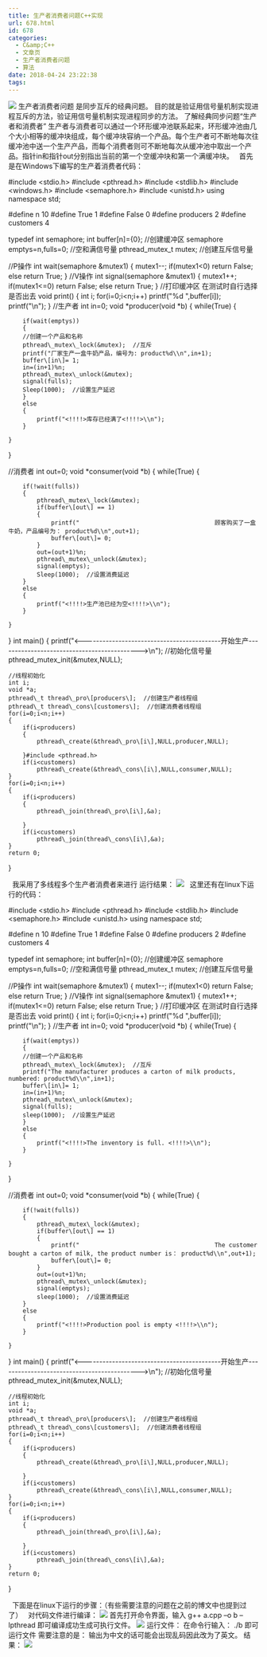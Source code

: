 ```yaml
---
title: 生产者消费者问题C++实现
url: 678.html
id: 678
categories:
  - C&amp;C++
  - 文章页
  - 生产者消费者问题
  - 算法
date: 2018-04-24 23:22:38
tags:
---
```


![](http://47.100.4.8/wp-content/uploads/2018/05/QQ图片20180424231257.png) 生产者消费者问题 是同步互斥的经典问题。 目的就是验证用信号量机制实现进程互斥的方法，验证用信号量机制实现进程同步的方法。 了解经典同步问题“生产者和消费者” 生产者与消费者可以通过一个环形缓冲池联系起来，环形缓冲池由几个大小相等的缓冲块组成，每个缓冲块容纳一个产品。每个生产者可不断地每次往缓冲池中送一个生产产品，而每个消费者则可不断地每次从缓冲池中取出一个产品。指针in和指针out分别指出当前的第一个空缓冲块和第一个满缓冲块。   首先是在Windows下编写的生产着消费者代码：

#include <stdio.h>
#include <pthread.h>
#include <stdlib.h>
#include <windows.h>
#include <semaphore.h>
#include <unistd.h>
using namespace std;

#define n 10
#define True 1
#define False 0
#define producers 2
#define customers 4

typedef int semaphore;
int buffer\[n\]={0};  //创建缓冲区
semaphore emptys=n,fulls=0; //空和满信号量
pthread\_mutex\_t mutex; //创建互斥信号量

//P操作
int wait(semaphore &mutex1)
{
    mutex1--;
    if(mutex1<0)
        return False;
    else
        return True;
}
//V操作
int signal(semaphore &mutex1)
{
    mutex1++;
    if(mutex1<=0)
        return False;
    else
        return True;
}
//打印缓冲区  在测试时自行选择是否出去
void print()
{
    int i;
    for(i=0;i<n;i++)
        printf("%d ",buffer\[i\]);
    printf("\\n");
}
//生产者
int in=0;
void \*producer(void \*b)
{
    while(True)
    {

        if(wait(emptys))
        {
        //创建一个产品和名称
        pthread\_mutex\_lock(&mutex);  //互斥
        printf("厂家生产一盒牛奶产品，编号为: product%d\\n",in+1);
        buffer\[in\]= 1;
        in=(in+1)%n;
        pthread\_mutex\_unlock(&mutex);
        signal(fulls);
        Sleep(1000);  //设置生产延迟
        }
        else
        {
            printf("<!!!!>库存已经满了<!!!!>\\n");
        }

    }
}

//消费者
int out=0;
void \*consumer(void \*b)
{
    while(True)
    {

        if(!wait(fulls))
        {
            pthread\_mutex\_lock(&mutex);
            if(buffer\[out\] == 1)
            {
                printf("                                      顾客购买了一盒牛奶，产品编号为： product%d\\n",out+1);
                buffer\[out\]= 0;
            }
            out=(out+1)%n;
            pthread\_mutex\_unlock(&mutex);
            signal(emptys);
            Sleep(1000);  //设置消费延迟
        }
        else
        {
            printf("<!!!!>生产池已经为空<!!!!>\\n");
        }

    }
}
int main()
{
    printf("<-------------------------------------------开始生产-------------------------------------------->\\n");
    //初始化信号量
    pthread\_mutex\_init(&mutex,NULL);

    //线程初始化
    int i;
    void *a;
    pthread\_t thread\_pro\[producers\];  //创建生产者线程组
    pthread\_t thread\_cons\[customers\];  //创建消费者线程组
    for(i=0;i<n;i++)
    {
        if(i<producers)
        {
            pthread\_create(&thread\_pro\[i\],NULL,producer,NULL);

        }#include <pthread.h>
        if(i<customers)
            pthread\_create(&thread\_cons\[i\],NULL,consumer,NULL);
    }
    for(i=0;i<n;i++)
    {
        if(i<producers)
        {
            pthread\_join(thread\_pro\[i\],&a);

        }
        if(i<customers)
            pthread\_join(thread\_cons\[i\],&a);
    }
    return 0;
}

  我采用了多线程多个生产者消费者来进行 运行结果： ![](http://47.100.4.8/wp-content/uploads/2018/04/146548913.png)   这里还有在linux下运行的代码：

#include <stdio.h>
#include <pthread.h>
#include <stdlib.h>
#include <semaphore.h>
#include <unistd.h>
using namespace std;

#define n 10
#define True 1
#define False 0
#define producers 2
#define customers 4

typedef int semaphore;
int buffer\[n\]={0};  //创建缓冲区
semaphore emptys=n,fulls=0; //空和满信号量
pthread\_mutex\_t mutex; //创建互斥信号量

//P操作
int wait(semaphore &mutex1)
{
    mutex1--;
    if(mutex1<0)
        return False;
    else
        return True;
}
//V操作
int signal(semaphore &mutex1)
{
    mutex1++;
    if(mutex1<=0)
        return False;
    else
        return True;
}
//打印缓冲区  在测试时自行选择是否出去
void print()
{
    int i;
    for(i=0;i<n;i++)
        printf("%d ",buffer\[i\]);
    printf("\\n");
}
//生产者
int in=0;
void \*producer(void \*b)
{
    while(True)
    {

        if(wait(emptys))
        {
        //创建一个产品和名称
        pthread\_mutex\_lock(&mutex);  //互斥
        printf("The manufacturer produces a carton of milk products, numbered: product%d\\n",in+1);
        buffer\[in\]= 1;
        in=(in+1)%n;
        pthread\_mutex\_unlock(&mutex);
        signal(fulls);
        sleep(1000);  //设置生产延迟
        }
        else
        {
            printf("<!!!!>The inventory is full. <!!!!>\\n");
        }

    }
}

//消费者
int out=0;
void \*consumer(void \*b)
{
    while(True)
    {

        if(!wait(fulls))
        {
            pthread\_mutex\_lock(&mutex);
            if(buffer\[out\] == 1)
            {
                printf("                                      The customer bought a carton of milk, the product number is： product%d\\n",out+1);
                buffer\[out\]= 0;
            }
            out=(out+1)%n;
            pthread\_mutex\_unlock(&mutex);
            signal(emptys);
            sleep(1000);  //设置消费延迟
        }
        else
        {
            printf("<!!!!>Production pool is empty <!!!!>\\n");
        }

    }
}
int main()
{
    printf("<-------------------------------------------开始生产-------------------------------------------->\\n");
    //初始化信号量
    pthread\_mutex\_init(&mutex,NULL);

    //线程初始化
    int i;
    void *a;
    pthread\_t thread\_pro\[producers\];  //创建生产者线程组
    pthread\_t thread\_cons\[customers\];  //创建消费者线程组
    for(i=0;i<n;i++)
    {
        if(i<producers)
        {
            pthread\_create(&thread\_pro\[i\],NULL,producer,NULL);

        }
        if(i<customers)
            pthread\_create(&thread\_cons\[i\],NULL,consumer,NULL);
    }
    for(i=0;i<n;i++)
    {
        if(i<producers)
        {
            pthread\_join(thread\_pro\[i\],&a);

        }
        if(i<customers)
            pthread\_join(thread\_cons\[i\],&a);
    }
    return 0;
}

  下面是在linux下运行的步骤：（有些需要注意的问题在之前的博文中也提到过了）   对代码文件进行编译： ![](http://47.100.4.8/wp-content/uploads/2018/04/856486413.png) 首先打开命令界面，输入 g++ a.cpp –o b –lpthread 即可编译成功生成可执行文件。 ![](http://47.100.4.8/wp-content/uploads/2018/04/78874.png) 运行文件： 在命令行输入： ./b 即可运行文件 需要注意的是： 输出为中文的话可能会出现乱码因此改为了英文。 结果： ![](http://47.100.4.8/wp-content/uploads/2018/04/789745413.png)